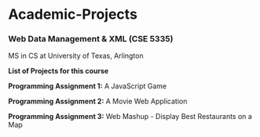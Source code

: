 # Academic-Projects
### Web Data Management & XML (CSE 5335)
MS in CS at University of Texas, Arlington

**List of Projects for this course**

**Programming Assignment 1:** A JavaScript Game

**Programming Assignment 2:** A Movie Web Application

**Programming Assignment 3:** Web Mashup - Display Best Restaurants on a Map